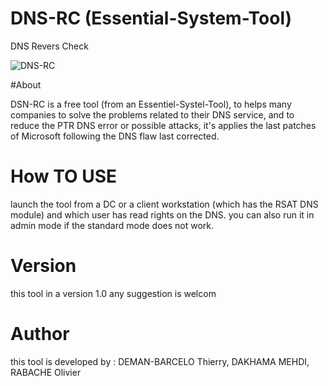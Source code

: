 # DNS-RC (Essential-System-Tool)
DNS Revers Check

![DNS-RC](https://user-images.githubusercontent.com/49924401/90635887-12cab600-e22a-11ea-939b-8f6f9fa9f962.gif)



#About 

DSN-RC is a free tool (from an Essentiel-Systel-Tool), to helps many companies to solve the problems related to their DNS service, and to reduce the PTR DNS error or  possible attacks, 
it's applies the last patches of Microsoft following the DNS flaw last corrected.


# How TO USE

launch the tool from a DC or a client workstation (which has the RSAT DNS module) and which user has read rights on the DNS.
you can also run it in admin mode if the standard mode does not work.


# Version 

this tool in a version 1.0 any suggestion is welcom

# Author 

this tool is developed by : DEMAN-BARCELO Thierry, DAKHAMA MEHDI, RABACHE Olivier
                                  
